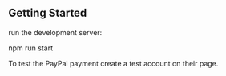 ## Getting Started

run the development server:

npm run start

To test the PayPal payment create a test account on their page.